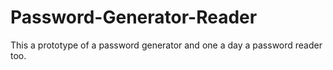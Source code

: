 # Password-Generator-Reader
This a prototype of a password generator and one a day a password reader too.
